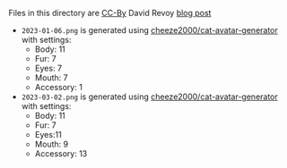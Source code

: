 <!--
SPDX-FileCopyrightText: 2023 Aminda Suomalainen <suomalainen+git@mikaela.info>

SPDX-License-Identifier: CC0-1.0
-->

Files in this directory are [CC-By](https://creativecommons.org/licenses/by/4.0/) David Revoy [blog post](https://www.davidrevoy.com/article720/bird-avatar-generator)

- `2023-01-06.png` is generated using [cheeze2000/cat-avatar-generator](https://github.com/cheeze2000/cat-avatar-generator) with settings:
  - Body: 11
  - Fur: 7
  - Eyes: 7
  - Mouth: 7
  - Accessory: 1
- `2023-03-02.png` is generated using [cheeze2000/cat-avatar-generator](https://github.com/cheeze2000/cat-avatar-generator) with settings:
  - Body: 11
  - Fur: 7
  - Eyes:11
  - Mouth: 9
  - Accessory: 13
